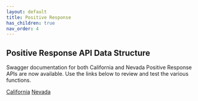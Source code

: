 ```yaml
---
layout: default
title: Positive Response
has_children: true
nav_order: 4
---
```


## Positive Response API Data Structure
Swagger documentation for both California and Nevada Positive Response APIs are now available. Use the links below to review and test the various functions.

<a href="https://usncaapps.peluat.net/posr/services/webservice/swagger/Member/index.html" class="btn mr-4">California</a> <a href="https://usnnvapps.peluat.net/posr/services/webservice/swagger/Member/index.html" class="btn mr-4">Nevada</a>